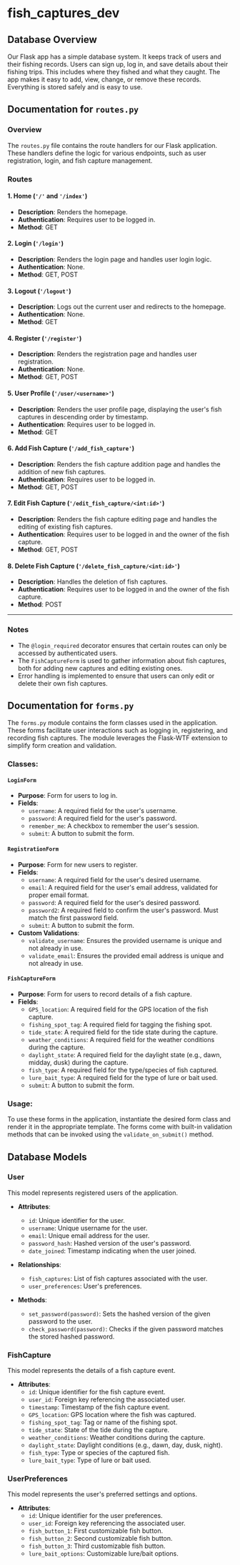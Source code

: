 # fish_captures_dev

## Database Overview
Our Flask app has a simple database system. It keeps track of users and their fishing records. Users can sign up, log in, and save details about their fishing trips. This includes where they fished and what they caught. The app makes it easy to add, view, change, or remove these records. Everything is stored safely and is easy to use.

## Documentation for `routes.py`

### Overview

The `routes.py` file contains the route handlers for our Flask application. These handlers define the logic for various endpoints, such as user registration, login, and fish capture management.

### Routes

#### 1. Home (`'/'` and `'/index'`)

- **Description**: Renders the homepage.
- **Authentication**: Requires user to be logged in.
- **Method**: GET

#### 2. Login (`'/login'`)

- **Description**: Renders the login page and handles user login logic.
- **Authentication**: None.
- **Method**: GET, POST

#### 3. Logout (`'/logout'`)

- **Description**: Logs out the current user and redirects to the homepage.
- **Authentication**: None.
- **Method**: GET

#### 4. Register (`'/register'`)

- **Description**: Renders the registration page and handles user registration.
- **Authentication**: None.
- **Method**: GET, POST

#### 5. User Profile (`'/user/<username>'`)

- **Description**: Renders the user profile page, displaying the user's fish captures in descending order by timestamp.
- **Authentication**: Requires user to be logged in.
- **Method**: GET

#### 6. Add Fish Capture (`'/add_fish_capture'`)

- **Description**: Renders the fish capture addition page and handles the addition of new fish captures.
- **Authentication**: Requires user to be logged in.
- **Method**: GET, POST

#### 7. Edit Fish Capture (`'/edit_fish_capture/<int:id>'`)

- **Description**: Renders the fish capture editing page and handles the editing of existing fish captures.
- **Authentication**: Requires user to be logged in and the owner of the fish capture.
- **Method**: GET, POST

#### 8. Delete Fish Capture (`'/delete_fish_capture/<int:id>'`)

- **Description**: Handles the deletion of fish captures.
- **Authentication**: Requires user to be logged in and the owner of the fish capture.
- **Method**: POST

---

### Notes

- The `@login_required` decorator ensures that certain routes can only be accessed by authenticated users.
- The `FishCaptureForm` is used to gather information about fish captures, both for adding new captures and editing existing ones.
- Error handling is implemented to ensure that users can only edit or delete their own fish captures.



## Documentation for `forms.py` 

The `forms.py` module contains the form classes used in the application. These forms facilitate user interactions such as logging in, registering, and recording fish captures. The module leverages the Flask-WTF extension to simplify form creation and validation.

### Classes:

#### `LoginForm`
- **Purpose**: Form for users to log in.
- **Fields**:
  - `username`: A required field for the user's username.
  - `password`: A required field for the user's password.
  - `remember_me`: A checkbox to remember the user's session.
  - `submit`: A button to submit the form.

#### `RegistrationForm`
- **Purpose**: Form for new users to register.
- **Fields**:
  - `username`: A required field for the user's desired username.
  - `email`: A required field for the user's email address, validated for proper email format.
  - `password`: A required field for the user's desired password.
  - `password2`: A required field to confirm the user's password. Must match the first password field.
  - `submit`: A button to submit the form.
- **Custom Validations**:
  - `validate_username`: Ensures the provided username is unique and not already in use.
  - `validate_email`: Ensures the provided email address is unique and not already in use.

#### `FishCaptureForm`
- **Purpose**: Form for users to record details of a fish capture.
- **Fields**:
  - `GPS_location`: A required field for the GPS location of the fish capture.
  - `fishing_spot_tag`: A required field for tagging the fishing spot.
  - `tide_state`: A required field for the tide state during the capture.
  - `weather_conditions`: A required field for the weather conditions during the capture.
  - `daylight_state`: A required field for the daylight state (e.g., dawn, midday, dusk) during the capture.
  - `fish_type`: A required field for the type/species of fish captured.
  - `lure_bait_type`: A required field for the type of lure or bait used.
  - `submit`: A button to submit the form.

### Usage:

To use these forms in the application, instantiate the desired form class and render it in the appropriate template. The forms come with built-in validation methods that can be invoked using the `validate_on_submit()` method.


## Database Models

### User

This model represents registered users of the application.

- **Attributes**:
  - `id`: Unique identifier for the user.
  - `username`: Unique username for the user.
  - `email`: Unique email address for the user.
  - `password_hash`: Hashed version of the user's password.
  - `date_joined`: Timestamp indicating when the user joined.

- **Relationships**:
  - `fish_captures`: List of fish captures associated with the user.
  - `user_preferences`: User's preferences.

- **Methods**:
  - `set_password(password)`: Sets the hashed version of the given password to the user.
  - `check_password(password)`: Checks if the given password matches the stored hashed password.

### FishCapture

This model represents the details of a fish capture event.

- **Attributes**:
  - `id`: Unique identifier for the fish capture event.
  - `user_id`: Foreign key referencing the associated user.
  - `timestamp`: Timestamp of the fish capture event.
  - `GPS_location`: GPS location where the fish was captured.
  - `fishing_spot_tag`: Tag or name of the fishing spot.
  - `tide_state`: State of the tide during the capture.
  - `weather_conditions`: Weather conditions during the capture.
  - `daylight_state`: Daylight conditions (e.g., dawn, day, dusk, night).
  - `fish_type`: Type or species of the captured fish.
  - `lure_bait_type`: Type of lure or bait used.

### UserPreferences

This model represents the user's preferred settings and options.

- **Attributes**:
  - `id`: Unique identifier for the user preferences.
  - `user_id`: Foreign key referencing the associated user.
  - `fish_button_1`: First customizable fish button.
  - `fish_button_2`: Second customizable fish button.
  - `fish_button_3`: Third customizable fish button.
  - `lure_bait_options`: Customizable lure/bait options.

